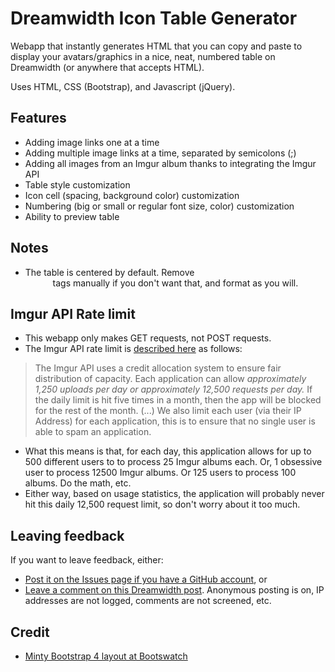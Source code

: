 # Dreamwidth Icon Table Generator

Webapp that instantly generates HTML that you can copy and paste to display your avatars/graphics in a nice, neat, numbered table on Dreamwidth (or anywhere that accepts HTML).

Uses HTML, CSS (Bootstrap), and Javascript (jQuery).

## Features

* Adding image links one at a time
* Adding multiple image links at a time, separated by semicolons (;)
* Adding all images from an Imgur album thanks to integrating the Imgur API
* Table style customization
* Icon cell (spacing, background color) customization
* Numbering (big or small or regular font size, color) customization
* Ability to preview table

## Notes
* The table is centered by default. Remove <center> tags manually if you don't want that, and format as you will.

## Imgur API Rate limit
* This webapp only makes GET requests, not POST requests.
* The Imgur API rate limit is [described here](https://apidocs.imgur.com/#rate-limits) as follows: 
> The Imgur API uses a credit allocation system to ensure fair distribution of capacity. Each application can allow *approximately 1,250 uploads per day or approximately 12,500 requests per day.* If the daily limit is hit five times in a month, then the app will be blocked for the rest of the month. (...) We also limit each user (via their IP Address) for each application, this is to ensure that no single user is able to spam an application.
* What this means is that, for each day, this application allows for up to 500 different users to to process 25 Imgur albums each. Or, 1 obsessive user to process 12500 Imgur albums. Or 125 users to process 100 albums. Do the math, etc.
* Either way, based on usage statistics, the application will probably never hit this daily 12,500 request limit, so don't worry about it too much.
	
## Leaving feedback
If you want to leave feedback, either:
* [Post it on the Issues page if you have a GitHub account](https://github.com/chlorophylls/Dreamwidth-Icon-Table-Generator/issues), or 
* [Leave a comment on this Dreamwidth post](https://septentrione.dreamwidth.org/6012.html?mode=reply). Anonymous posting is on, IP addresses are not logged, comments are not screened, etc.
	
## Credit
* [Minty Bootstrap 4 layout at Bootswatch](https://bootswatch.com/minty/)
